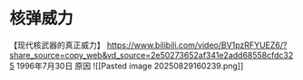 # 核弹威力 
【现代核武器的真正威力】 https://www.bilibili.com/video/BV1pzRFYUEZ6/?share_source=copy_web&vd_source=2e50273652af341e2add68558cfdc325 
1996年7月30日 
原因 
![[Pasted image 20250829160239.png]]